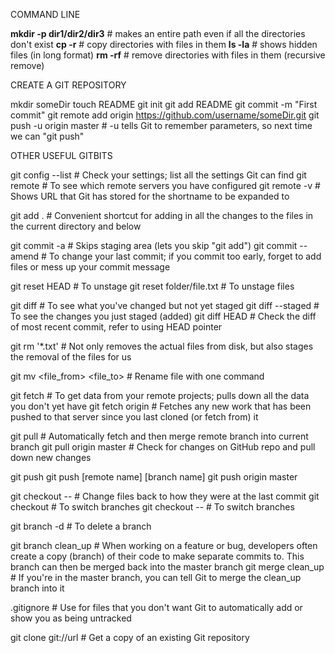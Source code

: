 COMMAND LINE

**mkdir -p dir1/dir2/dir3** # makes an entire path even if all the directories don't exist
**cp -r** # copy directories with files in them
**ls -la** # shows hidden files (in long format)
**rm -rf** # remove directories with files in them (recursive remove)


CREATE A GIT REPOSITORY

mkdir someDir
touch README
git init
git add README
git commit -m "First commit"
git remote add origin https://github.com/username/someDir.git
git push -u origin master # -u tells Git to remember parameters, so next time we can "git push"


OTHER USEFUL GITBITS

git config --list # Check your settings; list all the settings Git can find
git remote # To see which remote servers you have configured
git remote -v # Shows URL that Git has stored for the shortname to be expanded to

git add . # Convenient shortcut for adding in all the changes to the files in the current directory and below

git commit -a # Skips staging area (lets you skip "git add")
git commit --amend # To change your last commit; if you commit too early, forget to add files or mess up your commit message

git reset HEAD <file> # To unstage
git reset folder/file.txt # To unstage files

git diff # To see what you've changed but not yet staged
git diff --staged # To see the changes you just staged (added)
git diff HEAD # Check the diff of most recent commit, refer to using HEAD pointer

git rm '*.txt' # Not only removes the actual files from disk, but also stages the removal of the files for us

git mv <file_from> <file_to> # Rename file with one command

git fetch <remote-name> # To get data from your remote projects; pulls down all the data you don't yet have
git fetch origin # Fetches any new work that has been pushed to that server since you last cloned (or fetch from) it

git pull # Automatically fetch and then merge remote branch into current branch
git pull origin master # Check for changes on GitHub repo and pull down new changes

git push
git push [remote name] [branch name]
git push origin master

git checkout --<target> # Change files back to how they were at the last commit
git checkout <branch> # To switch branches
git checkout --<file> # To switch branches

git branch -d <branch name> # To delete a branch 

git branch clean_up # When working on a feature or bug, developers often create a copy (branch) of their code to make separate commits to. This branch can then be merged back into the master branch
git merge clean_up # If you're in the master branch, you can tell Git to merge the clean_up branch into it

.gitignore # Use for files that you don't want Git to automatically add or show you as being untracked

git clone git://url # Get a copy of an existing Git repository